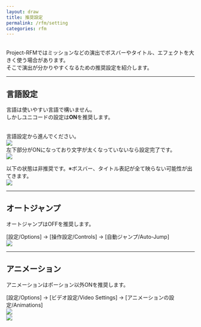 ```yaml
---
layout: draw
title: 推奨設定
permalink: /rfm/setting
categories: rfm
---
```


<br>
Project-RFMではミッションなどの演出でボスバーやタイトル、エフェクトを大きく使う場合があります。<br>
そこで演出が分かりやすくなるための推奨設定を紹介します。<br>

----------------------------------------------------
## 言語設定  
言語は使いやすい言語で構いません。<br>
しかしユニコードの設定は**ON**を推奨します。<br>
<br>

言語設定から進んでください。<br>
<a><img src="http://web.njj12.net/public/images/rfm/setting/lang1.png"></a><br>
左下部分がONになっており文字が太くなっていないなら設定完了です。<br>
<a><img src="http://web.njj12.net/public/images/rfm/setting/lang2.png"></a><br>

以下の状態は非推奨です。※ボスバー、タイトル表記が全て映らない可能性が出てきます。<br>
<a><img src="http://web.njj12.net/public/images/rfm/setting/lang3.png"></a><br>

---------------------------------------------------------------------------
## オートジャンプ  
オートジャンプはOFFを推奨します。<br>

[設定/Options] -> [操作設定/Controls] -> [自動ジャンプ/Auto-Jump]<br>
<a><img src="http://web.njj12.net/public/images/rfm/setting/autojump.png"></a><br>

---------------------------------------------------------------------------
## アニメーション   
アニメーションはポーション以外ONを推奨します。<br>

[設定/Options] -> [ビデオ設定/Video Settings] -> [アニメーションの設定/Animations]<br>
<a><img src="http://web.njj12.net/public/images/rfm/setting/anm.png"></a><br>
<a><img src="http://web.njj12.net/public/images/rfm/setting/anm2.png"></a><br>
